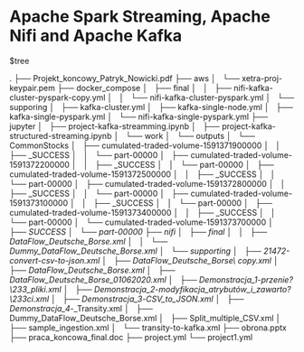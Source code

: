# Apache Spark Streaming, Apache Nifi and Apache Kafka 

$tree

.
├── Projekt_koncowy_Patryk_Nowicki.pdf
├── aws
│   └── xetra-proj-keypair.pem
├── docker_compose
│   ├── final
│   │   ├── nifi-kafka-cluster-pyspark-copy.yml
│   │   └── nifi-kafka-cluster-pyspark.yml
│   └── supporing
│       ├── kafka-cluster.yml
│       ├── kafka-single-node.yml
│       ├── kafka-single-pyspark.yml
│       └── nifi-kafka-single-pyspark.yml
├── jupyter
│   ├── project-kafka-streamming.ipynb
│   ├── project-kafka-structured-streaming.ipynb
│   └── work
│       └── outputs
│           └── CommonStocks
│               ├── cumulated-traded-volume-1591371900000
│               │   ├── _SUCCESS
│               │   └── part-00000
│               ├── cumulated-traded-volume-1591372200000
│               │   ├── _SUCCESS
│               │   └── part-00000
│               ├── cumulated-traded-volume-1591372500000
│               │   ├── _SUCCESS
│               │   └── part-00000
│               ├── cumulated-traded-volume-1591372800000
│               │   ├── _SUCCESS
│               │   └── part-00000
│               ├── cumulated-traded-volume-1591373100000
│               │   ├── _SUCCESS
│               │   └── part-00000
│               ├── cumulated-traded-volume-1591373400000
│               │   ├── _SUCCESS
│               │   └── part-00000
│               └── cumulated-traded-volume-1591373700000
│                   ├── _SUCCESS
│                   └── part-00000
├── nifi
│   ├── final
│   │   ├── DataFlow_Deutsche_Borse.xml
│   │   └── Dummy_DataFlow_Deutsche_Borse.xml
│   └── supporting
│       ├── 21472-convert-csv-to-json.xml
│       ├── DataFlow_Deutsche_Borse\ copy.xml
│       ├── DataFlow_Deutsche_Borse.xml
│       ├── DataFlow_Deutsche_Borse_01062020.xml
│       ├── Demonstracja_1_-_przenie?\233_pliki.xml
│       ├── Demonstracja_2_-_modyfikacja_atrybutów_i_zawarto?\233ci.xml
│       ├── Demonstracja_3_-_CSV_to_JSON.xml
│       ├── Demonstracja_4_-_Transity.xml
│       ├── Dummy_DataFlow_Deutsche_Borse.xml
│       ├── Split_multiple_CSV.xml
│       ├── sample_ingestion.xml
│       └── transity-to-kafka.xml
├── obrona.pptx
├── praca_koncowa_final.doc
├── project.yml
└── project1.yml
